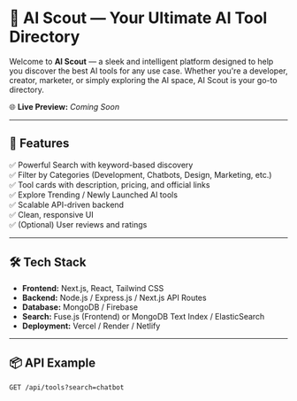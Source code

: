 # 🚀 AI Scout — Your Ultimate AI Tool Directory

Welcome to **AI Scout** — a sleek and intelligent platform designed to help you discover the best AI tools for any use case. Whether you're a developer, creator, marketer, or simply exploring the AI space, AI Scout is your go-to directory.

🌐 **Live Preview:** _Coming Soon_

---

## 🔎 Features

✅ Powerful Search with keyword-based discovery  
✅ Filter by Categories (Development, Chatbots, Design, Marketing, etc.)  
✅ Tool cards with description, pricing, and official links  
✅ Explore Trending / Newly Launched AI tools  
✅ Scalable API-driven backend  
✅ Clean, responsive UI  
✅ (Optional) User reviews and ratings  

---

## 🛠 Tech Stack

- **Frontend:** Next.js, React, Tailwind CSS
- **Backend:** Node.js / Express.js / Next.js API Routes
- **Database:** MongoDB / Firebase
- **Search:** Fuse.js (Frontend) or MongoDB Text Index / ElasticSearch
- **Deployment:** Vercel / Render / Netlify

---

## 📦 API Example

```http
GET /api/tools?search=chatbot
